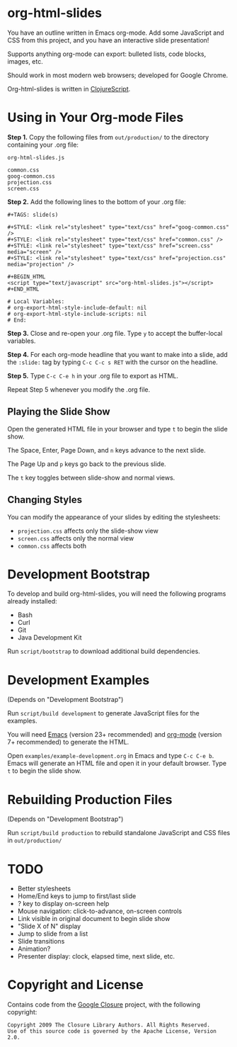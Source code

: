 org-html-slides
========================================

You have an outline written in Emacs org-mode.  Add some JavaScript
and CSS from this project, and you have an interactive
slide presentation!

Supports anything org-mode can export: bulleted lists, code blocks,
images, etc.

Should work in most modern web browsers; developed for Google Chrome.

Org-html-slides is written in [ClojureScript](https://github.com/clojure/clojurescript).


Using in Your Org-mode Files
========================================

**Step 1.** Copy the following files from `out/production/` to the
directory containing your .org file:

    org-html-slides.js

    common.css
    goog-common.css
    projection.css
    screen.css

**Step 2.** Add the following lines to the bottom of your .org file:

    #+TAGS: slide(s)

    #+STYLE: <link rel="stylesheet" type="text/css" href="goog-common.css" />
    #+STYLE: <link rel="stylesheet" type="text/css" href="common.css" />
    #+STYLE: <link rel="stylesheet" type="text/css" href="screen.css" media="screen" />
    #+STYLE: <link rel="stylesheet" type="text/css" href="projection.css" media="projection" />

    #+BEGIN_HTML
    <script type="text/javascript" src="org-html-slides.js"></script>
    #+END_HTML

    # Local Variables:
    # org-export-html-style-include-default: nil
    # org-export-html-style-include-scripts: nil
    # End:

**Step 3.** Close and re-open your .org file. Type `y` to accept the
buffer-local variables.

**Step 4.** For each org-mode headline that you want to make into a
slide, add the `:slide:` tag by typing `C-c C-c s RET` with the cursor
on the headline.

**Step 5.** Type `C-c C-e h` in your .org file to export as HTML.

Repeat Step 5 whenever you modify the .org file.


Playing the Slide Show
----------------------

Open the generated HTML file in your browser and type `t` to begin the
slide show.

The Space, Enter, Page Down, and `n` keys advance to the next slide.

The Page Up and `p` keys go back to the previous slide.

The `t` key toggles between slide-show and normal views.


Changing Styles
--------------------

You can modify the appearance of your slides by editing the stylesheets:

* `projection.css` affects only the slide-show view
* `screen.css` affects only the normal view
* `common.css` affects both


Development Bootstrap
========================================

To develop and build org-html-slides, you will need the following
programs already installed:

* Bash
* Curl
* Git
* Java Development Kit

Run `script/bootstrap` to download additional build dependencies.


Development Examples
========================================

(Depends on "Development Bootstrap")

Run `script/build development` to generate JavaScript files for the examples.

You will need [Emacs](http://www.gnu.org/software/emacs/) (version 23+ recommended) and
[org-mode](http://orgmode.org/) (version 7+ recommended) to generate the HTML.

Open `examples/example-development.org` in Emacs and type `C-c C-e b`.
Emacs will generate an HTML file and open it in your default
browser. Type `t` to begin the slide show.


Rebuilding Production Files
========================================

(Depends on "Development Bootstrap")

Run `script/build production` to rebuild standalone JavaScript and CSS
files in `out/production/`


TODO
========================================

* Better stylesheets
* Home/End keys to jump to first/last slide
* ? key to display on-screen help
* Mouse navigation: click-to-advance, on-screen controls
* Link visible in original document to begin slide show
* "Slide X of N" display
* Jump to slide from a list
* Slide transitions
* Animation?
* Presenter display: clock, elapsed time, next slide, etc.


Copyright and License
========================================

Contains code from the
[Google Closure](http://code.google.com/closure/) project,
with the following copyright:

    Copyright 2009 The Closure Library Authors. All Rights Reserved.
    Use of this source code is governed by the Apache License, Version 2.0.
